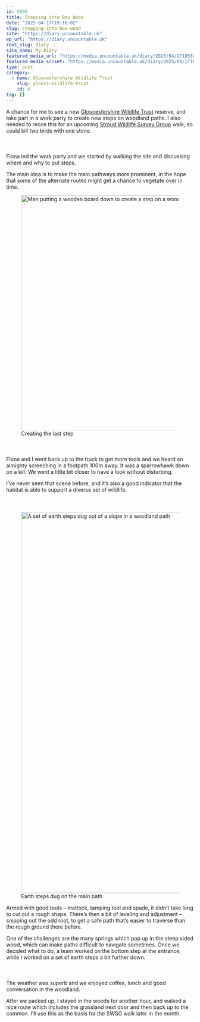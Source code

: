 ```yaml
---
id: 5895
title: Stepping into Box Wood
date: "2025-04-17T19:16:02"
slug: stepping-into-box-wood
site: "https://diary.uncountable.uk"
wp_url: "https://diary.uncountable.uk"
root_slug: diary
site_name: My Diary
featured_media_url: "https://media.uncountable.uk/diary/2025/04/17185848/IMG20250417103559.webp"
featured_media_srcset: "https://media.uncountable.uk/diary/2025/04/17185848/IMG20250417103559-300x169.webp 300w, https://media.uncountable.uk/diary/2025/04/17185848/IMG20250417103559-1024x576.webp 1024w, https://media.uncountable.uk/diary/2025/04/17185848/IMG20250417103559-150x150.webp 150w, https://media.uncountable.uk/diary/2025/04/17185848/IMG20250417103559-640x360.webp 640w, https://media.uncountable.uk/diary/2025/04/17185848/IMG20250417103559.webp 1763w"
type: post
category:
  - name: Gloucestershire Wildlife Trust
    slug: gloucs-wildlife-trust
    id: 6
tag: []
---
```



<p>A chance for me to see a new <a href="https://www.gloucestershirewildlifetrust.co.uk/volunteer">Gloucestershire Wildlife Trust</a> reserve, and take part in a work party to create new steps on woodland paths. I also needed to recce this for an upcoming <a href="https://stroudwildlifesurvey.org.uk">Stroud Wildlife Survey Group</a> walk, so could kill two birds with one stone.</p>



<p></p>


<style>.kb-row-layout-id5895_3cfec6-7b > .kt-row-column-wrap{align-content:start;}:where(.kb-row-layout-id5895_3cfec6-7b > .kt-row-column-wrap) > .wp-block-kadence-column{justify-content:start;}.kb-row-layout-id5895_3cfec6-7b > .kt-row-column-wrap{column-gap:var(--global-kb-gap-md, 2rem);row-gap:var(--global-kb-gap-md, 2rem);padding-top:var(--global-kb-spacing-sm, 1.5rem);padding-bottom:var(--global-kb-spacing-sm, 1.5rem);grid-template-columns:repeat(2, minmax(0, 1fr));}.kb-row-layout-id5895_3cfec6-7b > .kt-row-layout-overlay{opacity:0.30;}@media all and (max-width: 1024px){.kb-row-layout-id5895_3cfec6-7b > .kt-row-column-wrap{grid-template-columns:repeat(2, minmax(0, 1fr));}}@media all and (max-width: 767px){.kb-row-layout-id5895_3cfec6-7b > .kt-row-column-wrap{grid-template-columns:minmax(0, 1fr);}.kb-row-layout-id5895_3cfec6-7b > .kt-row-column-wrap > .wp-block-kadence-column:nth-of-type(1){order:2;}.kb-row-layout-id5895_3cfec6-7b > .kt-row-column-wrap > .wp-block-kadence-column:nth-of-type(2){order:1;}.kb-row-layout-id5895_3cfec6-7b > .kt-row-column-wrap > .wp-block-kadence-column:nth-of-type(3){order:12;}.kb-row-layout-id5895_3cfec6-7b > .kt-row-column-wrap > .wp-block-kadence-column:nth-of-type(4){order:11;}.kb-row-layout-id5895_3cfec6-7b > .kt-row-column-wrap > .wp-block-kadence-column:nth-of-type(5){order:22;}.kb-row-layout-id5895_3cfec6-7b > .kt-row-column-wrap > .wp-block-kadence-column:nth-of-type(6){order:21;}.kb-row-layout-id5895_3cfec6-7b > .kt-row-column-wrap > .wp-block-kadence-column:nth-of-type(7){order:32;}.kb-row-layout-id5895_3cfec6-7b > .kt-row-column-wrap > .wp-block-kadence-column:nth-of-type(8){order:31;}}</style><div class="kb-row-layout-wrap kb-row-layout-id5895_3cfec6-7b alignnone wp-block-kadence-rowlayout"><div class="kt-row-column-wrap kt-has-2-columns kt-row-layout-equal kt-tab-layout-inherit kt-mobile-layout-row kt-row-valign-top">
<style>.kadence-column5895_0b7270-eb > .kt-inside-inner-col,.kadence-column5895_0b7270-eb > .kt-inside-inner-col:before{border-top-left-radius:0px;border-top-right-radius:0px;border-bottom-right-radius:0px;border-bottom-left-radius:0px;}.kadence-column5895_0b7270-eb > .kt-inside-inner-col{column-gap:var(--global-kb-gap-sm, 1rem);}.kadence-column5895_0b7270-eb > .kt-inside-inner-col{flex-direction:column;}.kadence-column5895_0b7270-eb > .kt-inside-inner-col > .aligncenter{width:100%;}.kadence-column5895_0b7270-eb > .kt-inside-inner-col:before{opacity:0.3;}.kadence-column5895_0b7270-eb{position:relative;}@media all and (max-width: 1024px){.kadence-column5895_0b7270-eb > .kt-inside-inner-col{flex-direction:column;justify-content:center;}}@media all and (max-width: 767px){.kadence-column5895_0b7270-eb > .kt-inside-inner-col{flex-direction:column;justify-content:center;}}</style>
<div class="wp-block-kadence-column kadence-column5895_0b7270-eb"><div class="kt-inside-inner-col">
<p>Fiona led the work party and we started by walking the site and discussing where and why to put steps.</p>



<p>The main idea is to make the main pathways more prominent, in the hope that some of the alternate routes might get a chance to vegetate over in time.</p>
</div></div>


<style>.kadence-column5895_5376ed-09 > .kt-inside-inner-col,.kadence-column5895_5376ed-09 > .kt-inside-inner-col:before{border-top-left-radius:0px;border-top-right-radius:0px;border-bottom-right-radius:0px;border-bottom-left-radius:0px;}.kadence-column5895_5376ed-09 > .kt-inside-inner-col{column-gap:var(--global-kb-gap-sm, 1rem);}.kadence-column5895_5376ed-09 > .kt-inside-inner-col{flex-direction:column;}.kadence-column5895_5376ed-09 > .kt-inside-inner-col > .aligncenter{width:100%;}.kadence-column5895_5376ed-09 > .kt-inside-inner-col:before{opacity:0.3;}.kadence-column5895_5376ed-09{position:relative;}@media all and (max-width: 1024px){.kadence-column5895_5376ed-09 > .kt-inside-inner-col{flex-direction:column;justify-content:center;}}@media all and (max-width: 767px){.kadence-column5895_5376ed-09 > .kt-inside-inner-col{flex-direction:column;justify-content:center;}}</style>
<div class="wp-block-kadence-column kadence-column5895_5376ed-09"><div class="kt-inside-inner-col">
<figure class="wp-block-image size-large"><img loading="lazy" decoding="async" width="1024" height="632" src="https://media.uncountable.uk/diary/2025/04/17185855/IMG20250417112526-1024x632.webp" alt="Man putting a wooden board down to create a step on a woodland path" class="wp-image-5897" srcset="https://media.uncountable.uk/diary/2025/04/17185855/IMG20250417112526-1024x632.webp 1024w, https://media.uncountable.uk/diary/2025/04/17185855/IMG20250417112526-300x185.webp 300w, https://media.uncountable.uk/diary/2025/04/17185855/IMG20250417112526-640x395.webp 640w, https://media.uncountable.uk/diary/2025/04/17185855/IMG20250417112526.webp 1738w" sizes="auto, (max-width: 1024px) 100vw, 1024px" /><figcaption class="wp-element-caption">Creating the last step</figcaption></figure>
</div></div>

</div></div>


<p>Fiona and I went back up to the truck to get more tools and we heard an almighty screeching in a footpath 100m away.  It was a sparrowhawk down on a kill.  We went a little bit closer to have a look without disturbing. </p>



<p>I&#8217;ve never seen that scene before, and it&#8217;s also a good indicator that the habitat is able to support a diverse set of wildlife.</p>


<style>.kb-row-layout-id5895_602840-6d > .kt-row-column-wrap{align-content:start;}:where(.kb-row-layout-id5895_602840-6d > .kt-row-column-wrap) > .wp-block-kadence-column{justify-content:start;}.kb-row-layout-id5895_602840-6d > .kt-row-column-wrap{column-gap:var(--global-kb-gap-md, 2rem);row-gap:var(--global-kb-gap-md, 2rem);padding-top:var(--global-kb-spacing-sm, 1.5rem);padding-bottom:var(--global-kb-spacing-sm, 1.5rem);grid-template-columns:repeat(2, minmax(0, 1fr));}.kb-row-layout-id5895_602840-6d > .kt-row-layout-overlay{opacity:0.30;}@media all and (max-width: 1024px){.kb-row-layout-id5895_602840-6d > .kt-row-column-wrap{grid-template-columns:repeat(2, minmax(0, 1fr));}}@media all and (max-width: 767px){.kb-row-layout-id5895_602840-6d > .kt-row-column-wrap{grid-template-columns:minmax(0, 1fr);}}</style><div class="kb-row-layout-wrap kb-row-layout-id5895_602840-6d alignnone wp-block-kadence-rowlayout"><div class="kt-row-column-wrap kt-has-2-columns kt-row-layout-equal kt-tab-layout-inherit kt-mobile-layout-row kt-row-valign-top">
<style>.kadence-column5895_339067-75 > .kt-inside-inner-col,.kadence-column5895_339067-75 > .kt-inside-inner-col:before{border-top-left-radius:0px;border-top-right-radius:0px;border-bottom-right-radius:0px;border-bottom-left-radius:0px;}.kadence-column5895_339067-75 > .kt-inside-inner-col{column-gap:var(--global-kb-gap-sm, 1rem);}.kadence-column5895_339067-75 > .kt-inside-inner-col{flex-direction:column;}.kadence-column5895_339067-75 > .kt-inside-inner-col > .aligncenter{width:100%;}.kadence-column5895_339067-75 > .kt-inside-inner-col:before{opacity:0.3;}.kadence-column5895_339067-75{position:relative;}@media all and (max-width: 1024px){.kadence-column5895_339067-75 > .kt-inside-inner-col{flex-direction:column;justify-content:center;}}@media all and (max-width: 767px){.kadence-column5895_339067-75 > .kt-inside-inner-col{flex-direction:column;justify-content:center;}}</style>
<div class="wp-block-kadence-column kadence-column5895_339067-75"><div class="kt-inside-inner-col">
<figure class="wp-block-image size-large"><img loading="lazy" decoding="async" width="854" height="1024" src="https://media.uncountable.uk/diary/2025/04/17185912/IMG20250417144003-854x1024.webp" alt="A set of earth steps dug out of a slope in a woodland path" class="wp-image-5899" srcset="https://media.uncountable.uk/diary/2025/04/17185912/IMG20250417144003-854x1024.webp 854w, https://media.uncountable.uk/diary/2025/04/17185912/IMG20250417144003-250x300.webp 250w, https://media.uncountable.uk/diary/2025/04/17185912/IMG20250417144003-534x640.webp 534w, https://media.uncountable.uk/diary/2025/04/17185912/IMG20250417144003.webp 1101w" sizes="auto, (max-width: 854px) 100vw, 854px" /><figcaption class="wp-element-caption">Earth steps dug on the main path</figcaption></figure>
</div></div>


<style>.kadence-column5895_4f0eef-1d > .kt-inside-inner-col,.kadence-column5895_4f0eef-1d > .kt-inside-inner-col:before{border-top-left-radius:0px;border-top-right-radius:0px;border-bottom-right-radius:0px;border-bottom-left-radius:0px;}.kadence-column5895_4f0eef-1d > .kt-inside-inner-col{column-gap:var(--global-kb-gap-sm, 1rem);}.kadence-column5895_4f0eef-1d > .kt-inside-inner-col{flex-direction:column;}.kadence-column5895_4f0eef-1d > .kt-inside-inner-col > .aligncenter{width:100%;}.kadence-column5895_4f0eef-1d > .kt-inside-inner-col:before{opacity:0.3;}.kadence-column5895_4f0eef-1d{position:relative;}@media all and (max-width: 1024px){.kadence-column5895_4f0eef-1d > .kt-inside-inner-col{flex-direction:column;justify-content:center;}}@media all and (max-width: 767px){.kadence-column5895_4f0eef-1d > .kt-inside-inner-col{flex-direction:column;justify-content:center;}}</style>
<div class="wp-block-kadence-column kadence-column5895_4f0eef-1d"><div class="kt-inside-inner-col">
<p>Armed with good tools &#8211; mattock, tamping tool and spade, it didn&#8217;t take long to cut out a rough shape. There&#8217;s then a bit of leveling and adjustment &#8211; snipping out the odd root, to get a safe path that&#8217;s easier to traverse than the rough ground there before.</p>



<p>One of the challenges are the many springs which pop up in the steep sided wood, which can make paths difficult to navigate sometimes.  Once we decided what to do, a team worked on the bottom step at the entrance, while I worked on a set of earth steps a bit further down.</p>
</div></div>

</div></div>


<p>The weather was superb and we enjoyed coffee, lunch and good conversation in the woodland.</p>



<p>After we packed up, I stayed in the woods for another hour, and walked a nice route which includes the grassland next door and then back up to the common.  I&#8217;ll use this as the basis for the SWSG walk later in the month.</p>
